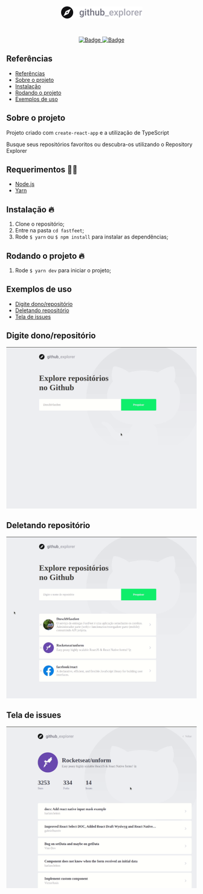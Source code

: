 <br />
<p align="center">
  <a href="https://github.com/Dtesch9/fastfeet">
    <img src="https://github.com/Dtesch9/repository-explorer/blob/master/images/logo.png" alt="Logo">
  </a>
</p>
<br />

<p align="center">
  <a href="https://www.linkedin.com/in/douglas-tesch-00b7a518b/">
    <img alt="Badge" src="https://img.shields.io/badge/Developer-Douglas%20Tesch-orange">
  </a>
  
  <a href="https://rocketseat.com.br/">
    <img alt="Badge" src="https://img.shields.io/badge/GoStack-Rocketseat-%237159c1">
  </a>
</p>

## Referências

- [Referências](#refer%C3%AAncias)
- [Sobre o projeto](#sobre-o-projeto)
- [Instalação](#instala%C3%A7%C3%A3o)
- [Rodando o projeto](#rodando%20o%20projeto)
- [Exemplos de uso](#exemplos%20de%20uso)
  
## Sobre o projeto

Projeto criado com `create-react-app` e a utilização de TypeScript

Busque seus repositórios favoritos ou descubra-os utilizando o Repository Explorer

## Requerimentos ✋🏻

- [Node.js](https://nodejs.org/en/)
- [Yarn](https://yarnpkg.com/pt-BR/docs/install)

## Instalação 🔥

1. Clone o repositório;
2. Entre na pasta `cd fastfeet`;
3. Rode `$ yarn` ou `$ npm install` para instalar as dependências;

## Rodando o projeto 🔥 
1. Rode `$ yarn dev` para iniciar o projeto;

## Exemplos de uso

- [Digite dono/repositório](#digite-donoreposit%C3%B3rio)
- [Deletando repositório](#deletando-reposit%C3%B3rio)
- [Tela de issues](#tela-de-issues)

## Digite dono/repositório

![Type onwner/repository](https://github.com/Dtesch9/repository-explorer/blob/master/images/add-repository.gif)

## Deletando repositório

![Delete a repository](https://github.com/Dtesch9/repository-explorer/blob/master/images/delete-repository.gif)

## Tela de issues

![Issues Screen](https://github.com/Dtesch9/repository-explorer/blob/master/images/Issues-animation.gif)
